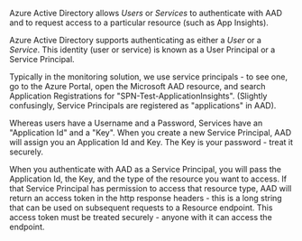 Azure Active Directory allows _Users_ or _Services_ to authenticate with AAD and to request access to a particular resource (such as App Insights).

Azure Active Directory supports authenticating as either a _User_ or a _Service_. This identity (user or service) is known as a User Principal or a Service Principal. 

Typically in the monitoring solution, we use service principals - to see one, go to the Azure Portal, open the Microsoft AAD resource, and search Application Registrations for "SPN-Test-ApplicationInsights". (Slightly confusingly, Service Principals are registered as "applications" in AAD).

Whereas users have a Username and a Password, Services have an "Application Id" and a "Key". When you create a new Service Principal, AAD will assign you an Application Id and Key. The Key is your password - treat it securely.


When you authenticate with AAD as a Service Principal, you will pass the Application Id, the Key, and the type of the resource you want to access. If that Service Principal has permission to access that resource type, AAD will return an access token in the http response headers - this is a long string that can be used on subsequent requests to a Resource endpoint. This access token must be treated securely - anyone with it can access the endpoint.